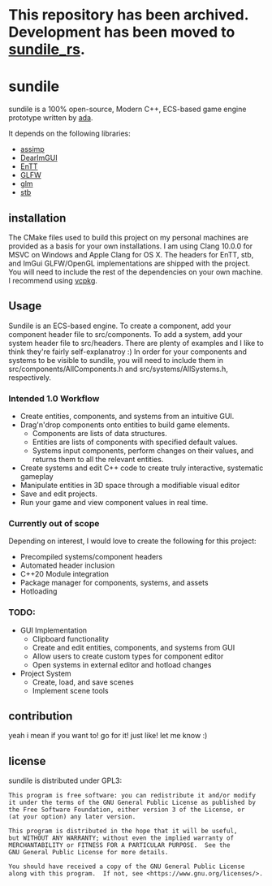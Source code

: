 # This repository has been archived. Development has been moved to [sundile_rs](https://github.com/ada-x64/sundile_rs).

# sundile

sundile is a 100% open-source, Modern C++, ECS-based game engine prototype written by [ada](https://github.com/ada-rose-dev).

It depends on the following libraries:

* [assimp](http://assimp.org/)
* [DearImGUI](https://github.com/ocornut/imgui)
* [EnTT](https://github.com/skypjack/entt)
* [GLFW](https://www.glfw.org/)
* [glm](https://glm.g-truc.net/0.9.9/index.html)
* [stb](https://github.com/nothings/stb)

## installation
The CMake files used to build this project on my personal machines are provided as a basis for your own installations. I am using Clang 10.0.0 for MSVC on Windows and Apple Clang for OS X.
The headers for EnTT, stb, and ImGui GLFW/OpenGL implementations are shipped with the project. You will need to include the rest of the dependencies on your own machine. I recommend using [vcpkg](https://github.com/Microsoft/vcpkg).

## Usage
Sundile is an ECS-based engine. To create a component, add your component header file to src/components. To add a system, add your system header file to src/headers. There are plenty of examples and I like to think they're fairly self-explanatroy :) In order for your components and systems to be visible to sundile, you will need to include them in src/components/AllComponents.h and src/systems/AllSystems.h, respectively.

### Intended 1.0 Workflow
* Create entities, components, and systems from an intuitive GUI.
* Drag'n'drop components onto entities to build game elements.
    * Components are lists of data structures.
    * Entities are lists of components with specified default values.
    * Systems input components, perform changes on their values, and returns them to all the relevant entities.
* Create systems and edit C++ code to create truly interactive, systematic gameplay
* Manipulate entities in 3D space through a modifiable visual editor
* Save and edit projects.
* Run your game and view component values in real time.

### Currently out of scope
Depending on interest, I would love to create the following for this project:
* Precompiled systems/component headers
* Automated header inclusion
* C++20 Module integration
* Package manager for components, systems, and assets
* Hotloading

### TODO:
* GUI Implementation
    * Clipboard functionality
    * Create and edit entities, components, and systems from GUI
    * Allow users to create custom types for component editor
    * Open systems in external editor and hotload changes
* Project System
    * Create, load, and save scenes
    * Implement scene tools


## contribution
yeah i mean if you want to! go for it! just like! let me know :)

## license
sundile is distributed under GPL3:
```
This program is free software: you can redistribute it and/or modify
it under the terms of the GNU General Public License as published by
the Free Software Foundation, either version 3 of the License, or
(at your option) any later version.

This program is distributed in the hope that it will be useful,
but WITHOUT ANY WARRANTY; without even the implied warranty of
MERCHANTABILITY or FITNESS FOR A PARTICULAR PURPOSE.  See the
GNU General Public License for more details.

You should have received a copy of the GNU General Public License
along with this program.  If not, see <https://www.gnu.org/licenses/>.
```
